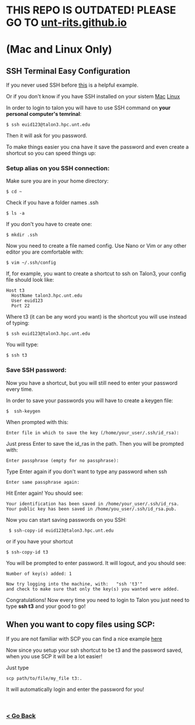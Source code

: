 # THIS REPO IS OUTDATED! PLEASE GO TO [unt-rits.github.io](https://unt-rits.github.io/)


# (Mac and Linux Only)
## SSH Terminal Easy Configuration

If you never used SSH before [this](https://www.digitalocean.com/community/tutorials/how-to-use-ssh-to-connect-to-a-remote-server-in-ubuntu) is a helpful example.

Or if you don't know if you have SSH installed on your sistem [Mac](http://osxdaily.com/2017/04/28/howto-ssh-client-mac/)    [Linux](https://www.tecmint.com/install-openssh-server-in-linux/)

In order to login to talon you will have to use SSH command on **your personal computer's temrinal**:


```
$ ssh euid123@talon3.hpc.unt.edu
```

Then it will ask for you password. 

To make things easier you cna have it save the password and even create a shortcut so you can speed things up:

### Setup alias on you SSH connection:
Make sure you are in your home directory:


```
$ cd ~
```

Check if you have a folder names .ssh


```
$ ls -a
```

If you don't you have to create one:


```
$ mkdir .ssh
```
Now you need to create a file named config. Use Nano or Vim or any other editor you are comfortable with:


```
$ vim ~/.ssh/config
```
If, for example, you want to create a shortcut to ssh on Talon3, your config file should look like:


```
Host t3                                             
  HostName talon3.hpc.unt.edu                      
  User euid123
  Port 22
```
Where t3 (it can be any word you want) is the shortcut you will use instead of typing:

```
$ ssh euid123@talon3.hpc.unt.edu
```
You will type:


```
$ ssh t3
```
### Save SSH password:
Now you have a shortcut, but you will still need to enter your password every time.

In order to save your passwords you will have to create a keygen file:


```
$  ssh-keygen
```
When prompted with this:


```
Enter file in which to save the key (/home/your_user/.ssh/id_rsa):
```
Just press Enter to save the id_ras in the path. Then you will be prompted with:


```
Enter passphrase (empty for no passphrase):
```
Type Enter again if you don't want to type any password when ssh


```
Enter same passphrase again:
```
Hit Enter again!
You should see:


```
Your identification has been saved in /home/your_user/.ssh/id_rsa.
Your public key has been saved in /home/you_user/.ssh/id_rsa.pub.
```
Now you can start saving passwords on you SSH:


```
 $ ssh-copy-id euid123@talon3.hpc.unt.edu
```
or if you have your shortcut
```
$ ssh-copy-id t3
```
You will be prompted to enter password. It will logout, and you should see:


```
Number of key(s) added: 1

Now try logging into the machine, with:   "ssh 't3'"
and check to make sure that only the key(s) you wanted were added.
```

Congratulations! Now every time you need to login to Talon you just need to type **ssh t3** and your good to go!

## When you want to copy files using SCP:
If you are not familiar with SCP you can find a nice example [here](https://www.computerhope.com/unix/scp.htm)

Now since you setup your ssh shortcut to be t3 and the password saved, when you use SCP it will be a lot easier!

Just type


```
scp path/to/file/my_file t3:.
```
It will automatically login and enter the password for you!









<br/>

### [< Go Back](https://github.com/gmihaila/unt_hpc)











